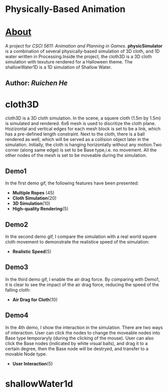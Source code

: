 # Physically-Based Animation
# [About](https://ruichenhe.github.io/physicSimulator/)
A project for *CSCI 5611: Animation and Planning in Games*. **physicSimulator** is a combination of several physically-based simulation of 3D cloth, and 1D water written in Processing.Inside the project, the cloth3D is a 3D cloth simulation with texuture rendered for a Halloween theme. The shallowWater1D is a 1D simulation of Shallow Water.
## Author: *Ruichen He*

# cloth3D
cloth3D is a 3D cloth simulation. In the scene, a squere cloth (1.5m by 1.5m) is simulated and rendered. 6x6 mesh is used to discritize the cloth plane. Hozizontal and vertical edges for each mesh block is set to be a link, which has a pre-defined length constraint. Next to the cloth, there is a ball rendered as well, which will be served as a collision object later in the simulation. Initially, the cloth is hanging horizontally without any motion.Two corner (along same edge) is set to be Base type,i.e. no movement. All the other nodes of the mesh is set to be moveable during the simulation. 
## Demo1
In the first demo gif, the following features have been presented:
+ **Multiple Ropes** (45)
+ **Cloth Simulation**(20)
+ **3D Simulation**(10)
+ **High-quality Rendering**(5)
## Demo2
In the second demo gif, I compare the simulation with a real world squere cloth movement to demonstrate the realistice speed of the simulation:
+ **Realistic Speed**(5)
## Demo3
In the third demo gif, I enable the air drag force. By comparing with Demo1, it is clear to see the impact of the air drag force, reducing the speed of the falling cloth:
+ **Air Drag for Cloth**(10)
## Demo4
In the 4th demo, I show the interaction in the simulation. There are two ways of interaction. User can click the nodes to change the moveable nodes into Base type temporaryly (during the clicking of the mouse). User can also click the Base nodes (indicated by white visual balls), and drag it to a certain degree, then the Base node will be destryed, and transfer to a movable Node type. 
+ **User Interaction**(5)

# shallowWater1d



